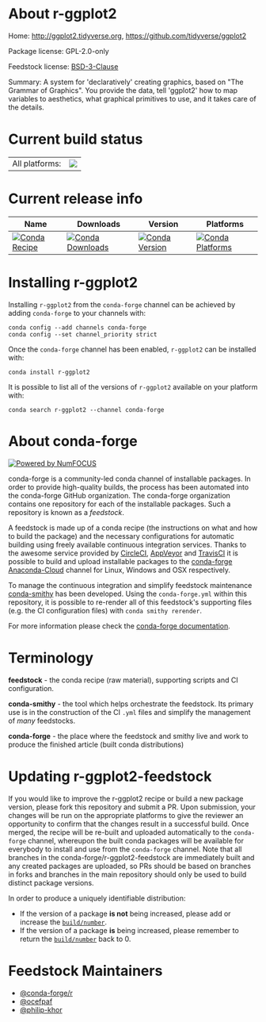 About r-ggplot2
===============

Home: http://ggplot2.tidyverse.org, https://github.com/tidyverse/ggplot2

Package license: GPL-2.0-only

Feedstock license: [BSD-3-Clause](https://github.com/conda-forge/r-ggplot2-feedstock/blob/master/LICENSE.txt)

Summary: A system for 'declaratively' creating graphics, based on "The Grammar of Graphics". You provide the data, tell 'ggplot2' how to map variables to aesthetics, what graphical primitives to use, and it takes care of the details.

Current build status
====================


<table><tr><td>All platforms:</td>
    <td>
      <a href="https://dev.azure.com/conda-forge/feedstock-builds/_build/latest?definitionId=1185&branchName=master">
        <img src="https://dev.azure.com/conda-forge/feedstock-builds/_apis/build/status/r-ggplot2-feedstock?branchName=master">
      </a>
    </td>
  </tr>
</table>

Current release info
====================

| Name | Downloads | Version | Platforms |
| --- | --- | --- | --- |
| [![Conda Recipe](https://img.shields.io/badge/recipe-r--ggplot2-green.svg)](https://anaconda.org/conda-forge/r-ggplot2) | [![Conda Downloads](https://img.shields.io/conda/dn/conda-forge/r-ggplot2.svg)](https://anaconda.org/conda-forge/r-ggplot2) | [![Conda Version](https://img.shields.io/conda/vn/conda-forge/r-ggplot2.svg)](https://anaconda.org/conda-forge/r-ggplot2) | [![Conda Platforms](https://img.shields.io/conda/pn/conda-forge/r-ggplot2.svg)](https://anaconda.org/conda-forge/r-ggplot2) |

Installing r-ggplot2
====================

Installing `r-ggplot2` from the `conda-forge` channel can be achieved by adding `conda-forge` to your channels with:

```
conda config --add channels conda-forge
conda config --set channel_priority strict
```

Once the `conda-forge` channel has been enabled, `r-ggplot2` can be installed with:

```
conda install r-ggplot2
```

It is possible to list all of the versions of `r-ggplot2` available on your platform with:

```
conda search r-ggplot2 --channel conda-forge
```


About conda-forge
=================

[![Powered by NumFOCUS](https://img.shields.io/badge/powered%20by-NumFOCUS-orange.svg?style=flat&colorA=E1523D&colorB=007D8A)](http://numfocus.org)

conda-forge is a community-led conda channel of installable packages.
In order to provide high-quality builds, the process has been automated into the
conda-forge GitHub organization. The conda-forge organization contains one repository
for each of the installable packages. Such a repository is known as a *feedstock*.

A feedstock is made up of a conda recipe (the instructions on what and how to build
the package) and the necessary configurations for automatic building using freely
available continuous integration services. Thanks to the awesome service provided by
[CircleCI](https://circleci.com/), [AppVeyor](https://www.appveyor.com/)
and [TravisCI](https://travis-ci.com/) it is possible to build and upload installable
packages to the [conda-forge](https://anaconda.org/conda-forge)
[Anaconda-Cloud](https://anaconda.org/) channel for Linux, Windows and OSX respectively.

To manage the continuous integration and simplify feedstock maintenance
[conda-smithy](https://github.com/conda-forge/conda-smithy) has been developed.
Using the ``conda-forge.yml`` within this repository, it is possible to re-render all of
this feedstock's supporting files (e.g. the CI configuration files) with ``conda smithy rerender``.

For more information please check the [conda-forge documentation](https://conda-forge.org/docs/).

Terminology
===========

**feedstock** - the conda recipe (raw material), supporting scripts and CI configuration.

**conda-smithy** - the tool which helps orchestrate the feedstock.
                   Its primary use is in the construction of the CI ``.yml`` files
                   and simplify the management of *many* feedstocks.

**conda-forge** - the place where the feedstock and smithy live and work to
                  produce the finished article (built conda distributions)


Updating r-ggplot2-feedstock
============================

If you would like to improve the r-ggplot2 recipe or build a new
package version, please fork this repository and submit a PR. Upon submission,
your changes will be run on the appropriate platforms to give the reviewer an
opportunity to confirm that the changes result in a successful build. Once
merged, the recipe will be re-built and uploaded automatically to the
`conda-forge` channel, whereupon the built conda packages will be available for
everybody to install and use from the `conda-forge` channel.
Note that all branches in the conda-forge/r-ggplot2-feedstock are
immediately built and any created packages are uploaded, so PRs should be based
on branches in forks and branches in the main repository should only be used to
build distinct package versions.

In order to produce a uniquely identifiable distribution:
 * If the version of a package **is not** being increased, please add or increase
   the [``build/number``](https://docs.conda.io/projects/conda-build/en/latest/resources/define-metadata.html#build-number-and-string).
 * If the version of a package **is** being increased, please remember to return
   the [``build/number``](https://docs.conda.io/projects/conda-build/en/latest/resources/define-metadata.html#build-number-and-string)
   back to 0.

Feedstock Maintainers
=====================

* [@conda-forge/r](https://github.com/conda-forge/r/)
* [@ocefpaf](https://github.com/ocefpaf/)
* [@philip-khor](https://github.com/philip-khor/)

